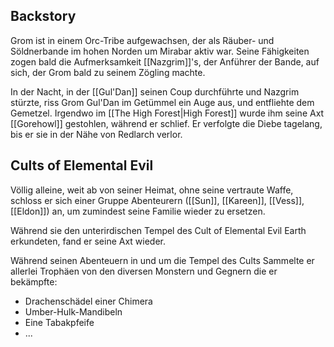 ## Backstory

Grom ist in einem Orc-Tribe aufgewachsen, der als Räuber- und Söldnerbande im hohen Norden um Mirabar aktiv war. Seine Fähigkeiten zogen bald die Aufmerksamkeit [[Nazgrim]]'s, der Anführer der Bande, auf sich, der Grom bald zu seinem Zögling machte.

In der Nacht, in der [[Gul'Dan]] seinen Coup durchführte und Nazgrim stürzte, riss Grom Gul'Dan im Getümmel ein Auge aus, und entfliehte dem Gemetzel. Irgendwo im [[The High Forest|High Forest]] wurde ihm seine Axt [[Gorehowl]] gestohlen, während er schlief. Er verfolgte die Diebe tagelang, bis er sie in der Nähe von Redlarch verlor.

## Cults of Elemental Evil

Völlig alleine, weit ab von seiner Heimat, ohne seine vertraute Waffe, schloss er sich einer Gruppe Abenteurern ([[Sun]], [[Kareen]], [[Vess]], [[Eldon]]) an, um zumindest seine Familie wieder zu ersetzen.

Während sie den unterirdischen Tempel des Cult of Elemental Evil Earth erkundeten, fand er seine Axt wieder.

Während seinen Abenteuern in und um die Tempel des Cults Sammelte er allerlei Trophäen von den diversen Monstern und Gegnern die er bekämpfte:
- Drachenschädel einer Chimera
- Umber-Hulk-Mandibeln
- Eine Tabakpfeife
- ...